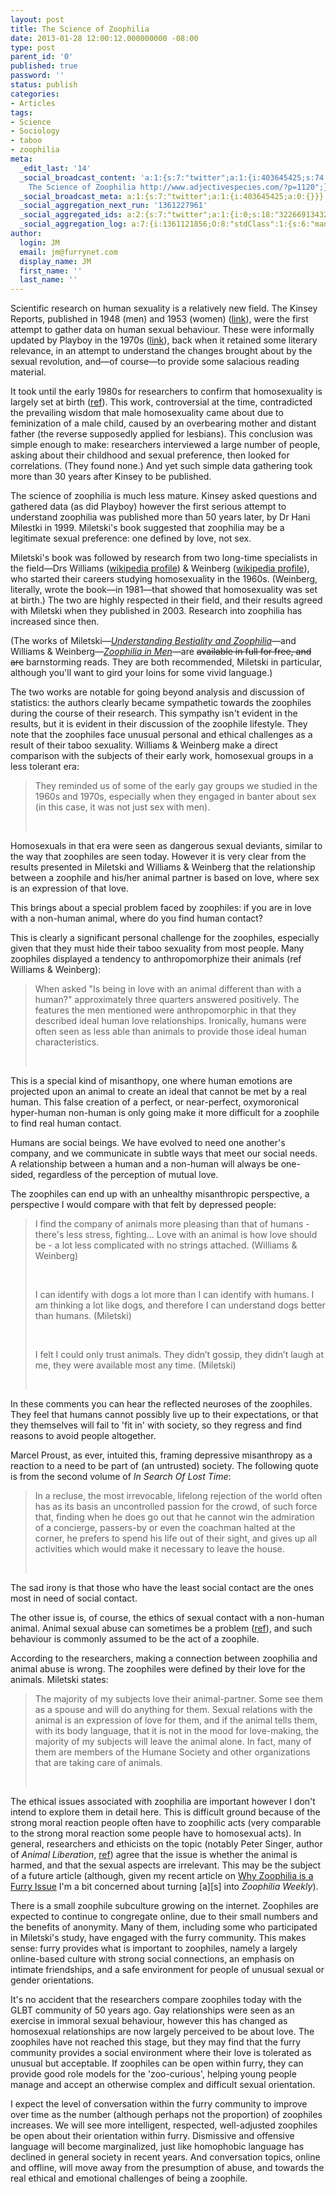 ```yaml
---
layout: post
title: The Science of Zoophilia
date: 2013-01-28 12:00:12.000000000 -08:00
type: post
parent_id: '0'
published: true
password: ''
status: publish
categories:
- Articles
tags:
- Science
- Sociology
- taboo
- zoophilia
meta:
  _edit_last: '14'
  _social_broadcast_content: 'a:1:{s:7:"twitter";a:1:{i:403645425;s:74:"New Post:
    The Science of Zoophilia http://www.adjectivespecies.com/?p=1120";}}'
  _social_broadcast_meta: a:1:{s:7:"twitter";a:1:{i:403645425;a:0:{}}}
  _social_aggregation_next_run: '1361227961'
  _social_aggregated_ids: a:2:{s:7:"twitter";a:1:{i:0;s:18:"322669134326403072";}s:8:"facebook";a:0:{}}
  _social_aggregation_log: a:7:{i:1361121856;O:8:"stdClass":1:{s:6:"manual";b:0;}i:1361124438;O:8:"stdClass":1:{s:6:"manual";b:0;}i:1361128113;O:8:"stdClass":1:{s:6:"manual";b:0;}i:1361132518;O:8:"stdClass":1:{s:6:"manual";b:0;}i:1361140635;O:8:"stdClass":1:{s:6:"manual";b:0;}i:1361155107;O:8:"stdClass":1:{s:6:"manual";b:0;}i:1361184762;O:8:"stdClass":1:{s:6:"manual";b:0;}}
author:
  login: JM
  email: jm@furrynet.com
  display_name: JM
  first_name: ''
  last_name: ''
---
```

<p>Scientific research on human sexuality is a relatively new field. The Kinsey Reports, published in 1948 (men) and 1953 (women) (<a href="http://en.wikipedia.org/wiki/Kinsey_Reports">link</a>), were the first attempt to gather data on human sexual behaviour. These were informally updated by Playboy in the 1970s (<a href="http://books.google.co.uk/books/about/Sexual_behavior_in_the_1970s.html?id=iBoEAQAAIAAJ&amp;redir_esc=y">link</a>), back when it retained some literary relevance, in an attempt to understand the changes brought about by the sexual revolution, and—of course—to provide some salacious reading material.</p>
<p>It took until the early 1980s for researchers to confirm that homosexuality is largely set at birth (<a href="http://books.google.co.uk/books/about/Sexual_preference_its_development_in_men.html?id=sBFoAAAAIAAJ&amp;redir_esc=y">ref</a>). This work, controversial at the time, contradicted the prevailing wisdom that male homosexuality came about due to feminization of a male child, caused by an overbearing mother and distant father (the reverse supposedly applied for lesbians). This conclusion was simple enough to make: researchers interviewed a large number of people, asking about their childhood and sexual preference, then looked for correlations. (They found none.) And yet such simple data gathering took more than 30 years after Kinsey to be published.</p>
<p>The science of zoophilia is much less mature. Kinsey asked questions and gathered data (as did Playboy) however the first serious attempt to understand zoophilia was published more than 50 years later, by Dr Hani Milestki in 1999. Miletski's book suggested that zoophilia may be a legitimate sexual preference: one defined by love, not sex.</p>
<!--more-->
<p>Miletski's book was followed by research from two long-time specialists in the field—Drs Williams (<a href="http://en.wikipedia.org/wiki/Colin_J._Williams">wikipedia profile</a>) &amp; Weinberg (<a href="http://en.wikipedia.org/wiki/Martin_S._Weinberg">wikipedia profile</a>), who started their careers studying homosexuality in the 1960s. (Weinberg, literally, wrote the book—in 1981—that showed that homosexuality was set at birth.) The two are highly respected in their field, and their results agreed with Miletski when they published in 2003. Research into zoophilia has increased since then.</p>
<p>(The works of Miletski—<em><a href="http://www.scribd.com/doc/64580960/Understanding-Bestiality-and-Zoophilia">Understanding Bestiality and Zoophilia</a>—</em>and Williams &amp; Weinberg—<em><a href="http://link.springer.com/article/10.1023%2FA%3A1026085410617?LI=true">Zoophilia in Men</a>—</em>are <del>available in full for free, and are</del> barnstorming reads. They are both recommended, Miletski in particular, although you'll want to gird your loins for some vivid language.)</p>
<p>The two works are notable for going beyond analysis and discussion of statistics: the authors clearly became sympathetic towards the zoophiles during the course of their research. This sympathy isn't evident in the results, but it is evident in their discussion of the zoophile lifestyle. They note that the zoophiles face unusual personal and ethical challenges as a result of their taboo sexuality. Williams &amp; Weinberg make a direct comparison with the subjects of their early work, homosexual groups in a less tolerant era:</p>
<blockquote><p>They reminded us of some of the early gay groups we studied in the 1960s and 1970s, especially when they engaged in banter about sex (in this case, it was not just sex with men).</p>
<p>&nbsp;</p></blockquote>
<p>Homosexuals in that era were seen as dangerous sexual deviants, similar to the way that zoophiles are seen today. However it is very clear from the results presented in Miletski and Williams &amp; Weinberg that the relationship between a zoophile and his/her animal partner is based on love, where sex is an expression of that love.</p>
<p>This brings about a special problem faced by zoophiles: if you are in love with a non-human animal, where do you find human contact?</p>
<p>This is clearly a significant personal challenge for the zoophiles, especially given that they must hide their taboo sexuality from most people. Many zoophiles displayed a tendency to anthropomorphize their animals (ref Williams &amp; Weinberg):</p>
<blockquote><p>When asked "Is being in love with an animal different than with a human?" approximately three quarters answered positively. The features the men mentioned were anthropomorphic in that they described ideal human love relationships. Ironically, humans were often seen as less able than animals to provide those ideal human characteristics.</p>
<p>&nbsp;</p></blockquote>
<p>This is a special kind of misanthopy, one where human emotions are projected upon an animal to create an ideal that cannot be met by a real human. This false creation of a perfect, or near-perfect, oxymoronical hyper-human non-human is only going make it more difficult for a zoophile to find real human contact.</p>
<p>Humans are social beings. We have evolved to need one another's company, and we communicate in subtle ways that meet our social needs. A relationship between a human and a non-human will always be one-sided, regardless of the perception of mutual love.</p>
<p>The zoophiles can end up with an unhealthy misanthropic perspective, a perspective I would compare with that felt by depressed people:</p>
<blockquote><p>I find the company of animals more pleasing than that of humans - there's less stress, fighting... Love with an animal is how love should be - a lot less complicated with no strings attached. (Williams &amp; Weinberg)</p>
<p>&nbsp;</p>
<p>I can identify with dogs a lot more than I can identify with humans. I am thinking a lot like dogs, and therefore I can understand dogs better than humans. (Miletski)</p>
<p>&nbsp;</p>
<p>I felt I could only trust animals. They didn’t gossip, they didn’t laugh at me, they were available most any time. (Miletski)</p>
<p>&nbsp;</p></blockquote>
<p>In these comments you can hear the reflected neuroses of the zoophiles. They feel that humans cannot possibly live up to their expectations, or that they themselves will fail to 'fit in' with society, so they regress and find reasons to avoid people altogether.</p>
<p>Marcel Proust, as ever, intuited this, framing depressive misanthropy as a reaction to a need to be part of (an untrusted) society. The following quote is from the second volume of <em>In Search Of Lost Time</em>:</p>
<blockquote><p>In a recluse, the most irrevocable, lifelong rejection of the world often has as its basis an uncontrolled passion for the crowd, of such force that, finding when he does go out that he cannot win the admiration of a concierge, passers-by or even the coachman halted at the corner, he prefers to spend his life out of their sight, and gives up all activities which would make it necessary to leave the house.</p>
<p>&nbsp;</p></blockquote>
<p>The sad irony is that those who have the least social contact are the ones most in need of social contact.</p>
<p>The other issue is, of course, the ethics of sexual contact with a non-human animal. Animal sexual abuse can sometimes be a problem (<a href="http://www.sciencedirect.com/science/article/pii/S1090023305001346">ref</a>), and such behaviour is commonly assumed to be the act of a zoophile.</p>
<p>According to the researchers, making a connection between zoophilia and animal abuse is wrong. The zoophiles were defined by their love for the animals. Miletski states:</p>
<blockquote><p>The majority of my subjects love their animal-partner. Some see them as a spouse and will do anything for them. Sexual relations with the animal is an expression of love for them, and if the animal tells them, with its body language, that it is not in the mood for love-making, the majority of my subjects will leave the animal alone. In fact, many of them are members of the Humane Society and other organizations that are taking care of animals.</p>
<p>&nbsp;</p></blockquote>
<p>The ethical issues associated with zoophilia are important however I don't intend to explore them in detail here. This is difficult ground because of the strong moral reaction people often have to zoophilic acts (very comparable to the strong moral reaction some people have to homosexual acts). In general, researchers and ethicists on the topic (notably Peter Singer, author of <em>Animal Liberation</em>, <a href="http://forums.philosophyforums.com/threads/heavy-petting-the-ethics-of-zoophilia-4852.html">ref</a>) agree that the issue is whether the animal is harmed, and that the sexual aspects are irrelevant. This may be the subject of a future article (although, given my recent article on <a title="Why Zoophilia is a Furry Issue" href="http://www.adjectivespecies.com/2013/01/14/why-zoophilia-is-a-furry-issue/">Why Zoophilia is a Furry Issue</a> I'm a bit concerned about turning [a][s] into <em>Zoophilia Weekly</em>).</p>
<p>There is a small zoophile subculture growing on the internet. Zoophiles are expected to continue to congregate online, due to their small numbers and the benefits of anonymity. Many of them, including some who participated in Miletski's study, have engaged with the furry community. This makes sense: furry provides what is important to zoophiles, namely a largely online-based culture with strong social connections, an emphasis on intimate friendships, and a safe environment for people of unusual sexual or gender orientations.</p>
<p>It's no accident that the researchers compare zoophiles today with the GLBT community of 50 years ago. Gay relationships were seen as an exercise in immoral sexual behaviour, however this has changed as homosexual relationships are now largely perceived to be about love. The zoophiles have not reached this stage, but they may find that the furry community provides a social environment where their love is tolerated as unusual but acceptable. If zoophiles can be open within furry, they can provide good role models for the 'zoo-curious', helping young people manage and accept an otherwise complex and difficult sexual orientation.</p>
<p>I expect the level of conversation within the furry community to improve over time as the number (although perhaps not the proportion) of zoophiles increases. We will see more intelligent, respected, well-adjusted zoophiles be open about their orientation within furry. Dismissive and offensive language will become marginalized, just like homophobic language has declined in general society in recent years. And conversation topics, online and offline, will move away from the presumption of abuse, and towards the real ethical and emotional challenges of being a zoophile.</p>




